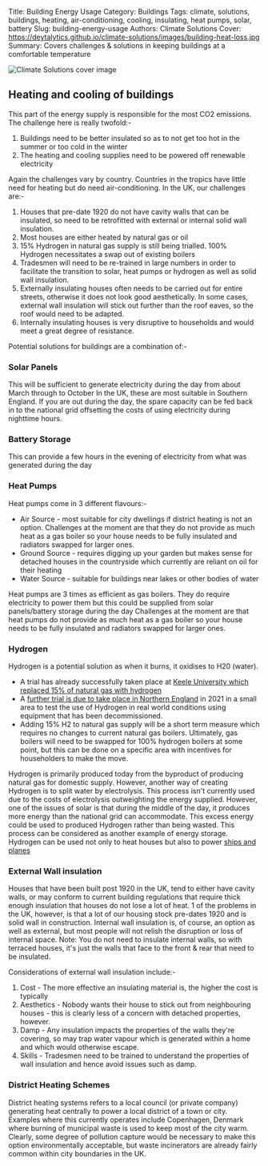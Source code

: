 Title: Building Energy Usage
Category: Buildings
Tags: climate, solutions, buildings, heating, air-conditioning, cooling, insulating, heat pumps, solar, battery
Slug: building-energy-usage
Authors: Climate Solutions
Cover: https://deytalytics.github.io/climate-solutions/images/building-heat-loss.jpg
Summary: Covers challenges & solutions in keeping buildings at a comfortable temperature

![Climate Solutions cover image](https://deytalytics.github.io/climatesolutions/images/building-heat-loss.jpg)

## Heating and cooling of buildings

This part of the energy supply is responsible for the most CO2 emissions. The challenge here is really twofold:-

1. Buildings need to be better insulated so as to not get too hot in the summer or too cold in the winter
2. The heating and cooling supplies need to be powered off renewable electricity

Again the challenges vary by country. Countries in the tropics have little need for heating but do need air-conditioning.
In the UK, our challenges are:-

1. Houses that pre-date 1920 do not have cavity walls that can be insulated, so need to be retrofitted with external or internal solid wall insulation.
2. Most houses are either heated by natural gas or oil
3. 15% Hydrogen in natural gas supply is still being trialled. 100% Hydrogen necessitates a swap out of existing boilers
4. Tradesmen will need to be re-trained in large numbers in order to facilitate the transition to solar, heat pumps or hydrogen as well as solid wall insulation.
5. Externally insulating houses often needs to be carried out for entire streets, otherwise it does not look good aesthetically. In some cases, external wall insulation will stick out further than the roof eaves, so the roof would need to be adapted.
6. Internally insulating houses is very disruptive to households and would meet a great degree of resistance.

Potential solutions for buildings are a combination of:-

### Solar Panels 

This will be sufficient to generate electricity during the day from about March through to October
In the UK, these are most suitable in Southern England. If you are out during the day, the spare capacity can be fed back in to the national grid 
offsetting the costs of using electricity during nighttime hours.

### Battery Storage 
This can provide a few hours in the evening of electricity from what was generated during the day

### Heat Pumps
Heat pumps come in 3 different flavours:-
* Air Source - most suitable for city dwellings if district heating is not an option. Challenges at the moment are that they do not provide as much heat as a gas boiler so your house needs to be fully insulated and radiators swapped for larger ones. 
* Ground Source - requires digging up your garden but makes sense for detached houses in the countryside which currently are reliant on oil for their heating
* Water Source - suitable for buildings near lakes or other bodies of water

Heat pumps are 3 times as efficient as gas boilers. They do require electricity to power them but this could be supplied from solar panels/battery storage during the day
Challenges at the moment are that heat pumps do not provide as much heat as a gas boiler so your house needs to be fully insulated and radiators swapped for larger ones.

<a name="hydrogen"></a>  
### Hydrogen 

Hydrogen is a potential solution as when it burns, it oxidises to H20 (water).

* A trial has already successfully taken place at [Keele University which replaced 15% of natural gas with hydrogen](https://www.theguardian.com/environment/2020/jan/24/hydrogen-uk-gas-grid-keele-university)
* A <a href="https://www.nationalgrid.com/5-aug-2020-national-grid-launch-ps10m-trial-project-test-if-hydrogen-can-heat-homes-and-industry">further trial is due to take place in Northern England</a> in 2021 in a small area to 
test the use of Hydrogen in real world conditions using equipment that has been decommissioned.
* Adding 15% H2 to natural gas supply will be a short term measure which requires no changes to current natural gas boilers. Ultimately, gas boilers will need to be swapped for 100% hydrogen boilers at some point, but this can be done on a specific area with incentives for householders to make the move. 

Hydrogen is primarily produced today from the byproduct of producing natural gas for domestic supply. However, another way of creating Hydrogen is to split water by electrolysis. 
This process isn't currently used due to the costs of electrolysis outweighting the energy supplied. However, one of the issues of solar is that during the middle of the day, it produces more energy than the national grid can accommodate. 
This excess energy could be used to produced Hydrogen rather than being wasted.  This process can be considered as another example of energy storage. 
Hydrogen can be used not only to heat houses but also to power <a href="transport.html#ships_and_planes">ships and planes</a>

### External Wall insulation
Houses that have been built post 1920 in the UK, tend to either have cavity walls, or may conform to current building regulations that require thick enough insulation that houses do not lose a lot of heat.
1 of the problems in the UK, however, is that a lot of our housing stock pre-dates 1920 and is solid wall in construction. 
Internal wall insulation is, of course, an option as well as external, but most people will not relish the disruption or loss of internal space. Note: You do not need to insulate internal walls, so with terraced houses, it's just the walls that face to the front & rear that need to be insulated.

Considerations of external wall insulation include:-

1. Cost - The more effective an insulating material is, the higher the cost is typically
2. Aesthetics - Nobody wants their house to stick out from neighbouring houses - this is clearly less of a concern with detached properties, however.
3. Damp - Any insulation impacts the properties of the walls they're covering, so may trap water vapour which is generated within a home and which would otherwise escape.
4. Skills - Tradesmen need to be trained to understand the properties of wall insulation and hence avoid issues such as damp.

### District Heating Schemes 

District heating systems refers to a local council (or private company) generating heat centrally to power a local district of a town or city.
Examples where this currently operates include Copenhagen, Denmark where burning of municipal waste is used to keep most of the city warm.
Clearly, some degree of pollution capture would be necessary to make this option environmentally acceptable, but waste incinerators are 
already fairly common within city boundaries in the UK.



